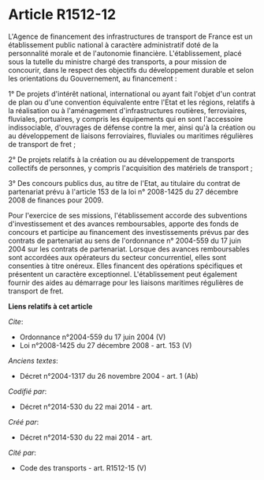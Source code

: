 # Article R1512-12

L'Agence de financement des infrastructures de transport de France est un établissement public national à caractère
administratif doté de la personnalité morale et de l'autonomie financière. L'établissement, placé sous la tutelle du ministre
chargé des transports, a pour mission de concourir, dans le respect des objectifs du développement durable et selon les
orientations du Gouvernement, au financement : 

1° De projets d'intérêt national, international ou ayant fait l'objet d'un contrat de plan ou d'une convention équivalente
entre l'Etat et les régions, relatifs à la réalisation ou à l'aménagement d'infrastructures routières, ferroviaires,
fluviales, portuaires, y compris les équipements qui en sont l'accessoire indissociable, d'ouvrages de défense contre la mer,
ainsi qu'à la création ou au développement de liaisons ferroviaires, fluviales ou maritimes régulières de transport de
fret ; 

2° De projets relatifs à la création ou au développement de transports collectifs de personnes, y compris l'acquisition des
matériels de transport ; 

3° Des concours publics dus, au titre de l'Etat, au titulaire du contrat de partenariat prévu à l'article 153 de la loi n°
2008-1425 du 27 décembre 2008 de finances pour 2009. 

Pour l'exercice de ses missions, l'établissement accorde des subventions d'investissement et des avances remboursables,
apporte des fonds de concours et participe au financement des investissements prévus par des contrats de partenariat au sens
de l'ordonnance n° 2004-559 du 17 juin 2004 sur les contrats de partenariat. Lorsque des avances remboursables sont accordées
aux opérateurs du secteur concurrentiel, elles sont consenties à titre onéreux. Elles financent des opérations spécifiques et
présentent un caractère exceptionnel. L'établissement peut également fournir des aides au démarrage pour les liaisons
maritimes régulières de transport de fret.

**Liens relatifs à cet article**

_Cite_:

  - Ordonnance n°2004-559 du 17 juin 2004 (V)
  - Loi n°2008-1425 du 27 décembre 2008 - art. 153 (V)

_Anciens textes_:

  - Décret n°2004-1317 du 26 novembre 2004 - art. 1 (Ab)

_Codifié par_:

  - Décret n°2014-530 du 22 mai 2014 - art.

_Créé par_:

  - Décret n°2014-530 du 22 mai 2014 - art.

_Cité par_:

  - Code des transports - art. R1512-15 (V)
